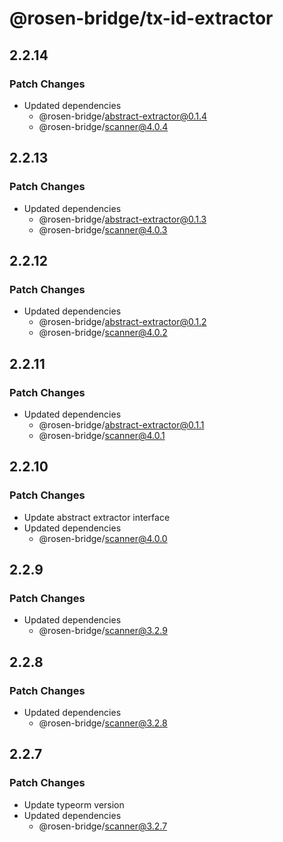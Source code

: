 # @rosen-bridge/tx-id-extractor

## 2.2.14

### Patch Changes

- Updated dependencies
  - @rosen-bridge/abstract-extractor@0.1.4
  - @rosen-bridge/scanner@4.0.4

## 2.2.13

### Patch Changes

- Updated dependencies
  - @rosen-bridge/abstract-extractor@0.1.3
  - @rosen-bridge/scanner@4.0.3

## 2.2.12

### Patch Changes

- Updated dependencies
  - @rosen-bridge/abstract-extractor@0.1.2
  - @rosen-bridge/scanner@4.0.2

## 2.2.11

### Patch Changes

- Updated dependencies
  - @rosen-bridge/abstract-extractor@0.1.1
  - @rosen-bridge/scanner@4.0.1

## 2.2.10

### Patch Changes

- Update abstract extractor interface
- Updated dependencies
  - @rosen-bridge/scanner@4.0.0

## 2.2.9

### Patch Changes

- Updated dependencies
  - @rosen-bridge/scanner@3.2.9

## 2.2.8

### Patch Changes

- Updated dependencies
  - @rosen-bridge/scanner@3.2.8

## 2.2.7

### Patch Changes

- Update typeorm version
- Updated dependencies
  - @rosen-bridge/scanner@3.2.7
